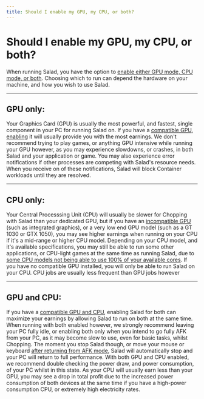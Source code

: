 ```yaml
---
title: Should I enable my GPU, my CPU, or both?
---
```


# Should I enable my GPU, my CPU, or both?

When running Salad, you have the option to [enable either GPU mode, CPU mode, or both](https://support.salad.com/article/238-how-to-enable-and-disable-hardware). Choosing which to run can depend the hardware on your machine, and how you wish to use Salad.

* * *

## GPU only:

Your Graphics Card (GPU) is usually the most powerful, and fastest, single component in your PC for running Salad on. If you have a [compatible GPU](https://support.salad.com/article/78-is-my-machine-compatible-with-salad), [enabling](https://support.salad.com/article/238-how-to-enable-and-disable-hardware) it will usually provide you with the most earnings. We don't recommend trying to play games, or anything GPU intensive while running your GPU however, as you may experience slowdowns, or crashes, in both Salad and your application or game. You may also experience error notifications if other processes are competing with Salad's resource needs. When you receive on of these notifications, Salad will block Container workloads until they are resolved.

* * *

## CPU only:

Your Central Processsing Unit (CPU) will usually be slower for Chopping with Salad than your dedicated GPU, but if you have an [incompatible GPU](https://support.salad.com/article/78-is-my-machine-compatible-with-salad) (such as integrated graphics), or a very low end GPU model (such as a GT 1030 or GTX 1050), you may see higher earnings when running on your CPU if it's a mid-range or higher CPU model. Depending on your CPU model, and it's available specifications, you may still be able to run some other applications, or CPU-light games at the same time as running Salad, due to [some CPU models not being able to use 100% of your available cores](https://support.salad.com/article/237-why-is-salad-not-fully-using-my-cpu). If you have no compatible GPU installed, you will only be able to run Salad on your CPU. CPU jobs are usually less frequent than GPU jobs however

* * *

## GPU and CPU:

If you have a [compatible GPU and CPU](https://support.salad.com/article/78-is-my-machine-compatible-with-salad), enabling Salad for both can maximize your earnings by allowing Salad to run on both at the same time. When running with both enabled however, we strongly recommend leaving your PC fully idle, or enabling both only when you intend to go fully AFK from your PC, as it may become slow to use, even for basic tasks, whilst Chopping. The moment you stop Salad though, or move your mouse or keyboard [after returning from AFK mode](https://support.salad.com/article/119-how-to-enable-auto-start-in-salad), Salad will automatically stop and your PC will return to full performance. With both GPU and CPU enabled, we recommend double checking the power draw, and power consumption, of your PC whilst in this state. As your CPU will usually earn less than your GPU, you may see a drop in total profit due to the increased power consumption of both devices at the same time if you have a high-power consumption CPU, or extremely high electricity rates.
